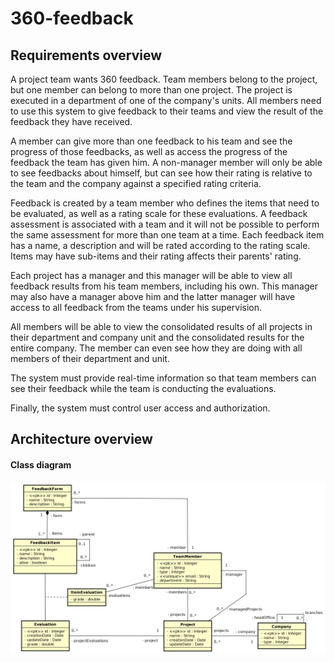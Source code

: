 # 360-feedback

## Requirements overview

A project team wants 360 feedback. Team members belong to the project, but one member can belong to more than one project. The project is executed in a department of one of the company's units. All members need to use this system to give feedback to their teams and view the result of the feedback they have received.

A member can give more than one feedback to his team and see the progress of those feedbacks, as well as access the progress of the feedback the team has given him. A non-manager member will only be able to see feedbacks about himself, but can see how their rating is relative to the team and the company against a specified rating criteria.

Feedback is created by a team member who defines the items that need to be evaluated, as well as a rating scale for these evaluations. A feedback assessment is associated with a team and it will not be possible to perform the same assessment for more than one team at a time. Each feedback item has a name, a description and will be rated according to the rating scale. Items may have sub-items and their rating affects their parents' rating.

Each project has a manager and this manager will be able to view all feedback results from his team members, including his own. This manager may also have a manager above him and the latter manager will have access to all feedback from the teams under his supervision.

All members will be able to view the consolidated results of all projects in their department and company unit and the consolidated results for the entire company. The member can even see how they are doing with all members of their department and unit.

The system must provide real-time information so that team members can see their feedback while the team is conducting the evaluations.

Finally, the system must control user access and authorization.

## Architecture overview

#### Class diagram

![class-diagram](https://github.com/thiagoferrax/360-feedback/blob/master/requirements/classDiagram.png)
